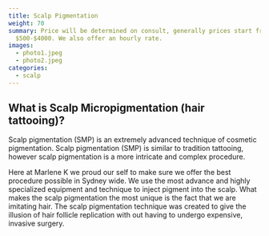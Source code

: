 ```yaml
---
title: Scalp Pigmentation
weight: 70
summary: Price will be determined on consult, generally prices start from
  $500-$4000. We also offer an hourly rate.
images:
  - photo1.jpeg
  - photo2.jpeg
categories:
  - scalp
---
```

## What is Scalp Micropigmentation (hair tattooing)?

Scalp pigmentation (SMP) is an extremely advanced technique of cosmetic pigmentation. Scalp pigmentation (SMP) is similar to tradition tattooing, however scalp pigmentation is a more intricate and complex procedure.

Here at Marlene K we proud our self to make sure we offer the best procedure possible in Sydney wide. We use the most advance and highly specialized equipment and technique to inject pigment into the scalp. What makes the scalp pigmentation the most unique is the fact that we are imitating hair. The scalp pigmentation technique was created to give the illusion of hair follicle replication with out having to undergo expensive, invasive surgery.